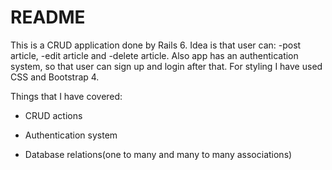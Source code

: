 # README

This is a CRUD application done by Rails 6.
Idea is that user can:
-post article,
-edit article and
-delete article.
Also app has an authentication system, so that user can sign up and login after that.
For styling I have used CSS and Bootstrap 4.

Things that I have covered:

* CRUD actions

* Authentication system

* Database relations(one to many and many to many associations)

